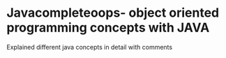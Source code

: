 # Javacompleteoops- object oriented programming concepts with JAVA
Explained different java concepts in detail with comments
